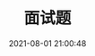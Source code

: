 ---
pageComponent: 
  name: Catalogue
  data: 
    key: 02.面试题
    imgUrl: /img/interview.png
    description: 自己收集的一些面试题
title: 面试题
date: 2021-08-01 21:00:48
permalink: /interview
sidebar: false
article: false
comment: false
editLink: false
---